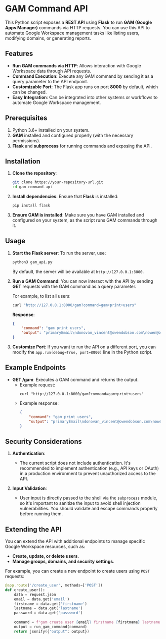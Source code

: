 # GAM Command API

This Python script exposes a **REST API** using **Flask** to run **GAM (Google Apps Manager)** commands via HTTP requests. You can use this API to automate Google Workspace management tasks like listing users, modifying domains, or generating reports.

## Features
- **Run GAM commands via HTTP**: Allows interaction with Google Workspace data through API requests.
- **Command Execution**: Execute any GAM command by sending it as a query parameter to the API endpoint.
- **Customizable Port**: The Flask app runs on port **8000** by default, which can be changed.
- **Easy Integration**: Can be integrated into other systems or workflows to automate Google Workspace management.

## Prerequisites
1. Python 3.6+ installed on your system.
2. **GAM** installed and configured properly (with the necessary permissions).
3. **Flask** and **subprocess** for running commands and exposing the API.

## Installation

1. **Clone the repository**:
    ```bash
    git clone https://your-repository-url.git
    cd gam-command-api
    ```

2. **Install dependencies**:
    Ensure that **Flask** is installed:
    ```bash
    pip install flask
    ```

3. **Ensure GAM is installed**:
    Make sure you have GAM installed and configured on your system, as the script runs GAM commands through it.

## Usage

1. **Start the Flask server**:
    To run the server, use:
    ```bash
    python3 gam_api.py
    ```

    By default, the server will be available at `http://127.0.0.1:8000`.

2. **Run a GAM Command**:
    You can now interact with the API by sending **GET** requests with the GAM command as a query parameter.

    For example, to list all users:
    ```bash
    curl "http://127.0.0.1:8000/gam?command=gam+print+users"
    ```

    **Response**:
    ```json
    {
        "command": "gam print users",
        "output": "primaryEmail\ndonovan_vincent@owendobson.com\nowen@owendobson.com\n"
    }
    ```

3. **Customize Port**:
    If you want to run the API on a different port, you can modify the `app.run(debug=True, port=8000)` line in the Python script.

## Example Endpoints

- **GET /gam**: Executes a GAM command and returns the output.
  - Example request:
    ```
    curl "http://127.0.0.1:8000/gam?command=gam+print+users"
    ```
  - Example response:
    ```json
    {
        "command": "gam print users",
        "output": "primaryEmail\ndonovan_vincent@owendobson.com\nowen@owendobson.com\n"
    }
    ```

## Security Considerations

1. **Authentication**:
   - The current script does not include authentication. It's recommended to implement authentication (e.g., API keys or OAuth) in a production environment to prevent unauthorized access to the API.

2. **Input Validation**:
   - User input is directly passed to the shell via the `subprocess` module, so it's important to sanitize the input to avoid shell injection vulnerabilities. You should validate and escape commands properly before running them.

## Extending the API

You can extend the API with additional endpoints to manage specific Google Workspace resources, such as:
- **Create, update, or delete users**.
- **Manage groups, domains, and security settings**.

For example, you can create a new endpoint to create users using `POST` requests:
```python
@app.route('/create_user', methods=['POST'])
def create_user():
    data = request.json
    email = data.get('email')
    firstname = data.get('firstname')
    lastname = data.get('lastname')
    password = data.get('password')
    
    command = f"gam create user {email} firstname {firstname} lastname {lastname} password {password}"
    output = run_gam_command(command)
    return jsonify({"output": output})
